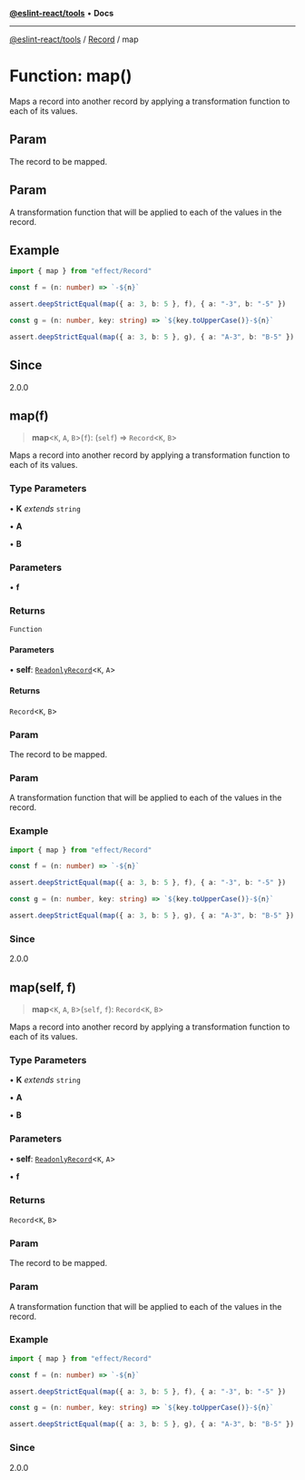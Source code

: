 [**@eslint-react/tools**](../../../README.md) • **Docs**

***

[@eslint-react/tools](../../../README.md) / [Record](../README.md) / map

# Function: map()

Maps a record into another record by applying a transformation function to each of its values.

## Param

The record to be mapped.

## Param

A transformation function that will be applied to each of the values in the record.

## Example

```ts
import { map } from "effect/Record"

const f = (n: number) => `-${n}`

assert.deepStrictEqual(map({ a: 3, b: 5 }, f), { a: "-3", b: "-5" })

const g = (n: number, key: string) => `${key.toUpperCase()}-${n}`

assert.deepStrictEqual(map({ a: 3, b: 5 }, g), { a: "A-3", b: "B-5" })
```

## Since

2.0.0

## map(f)

> **map**\<`K`, `A`, `B`\>(`f`): (`self`) => `Record`\<`K`, `B`\>

Maps a record into another record by applying a transformation function to each of its values.

### Type Parameters

• **K** *extends* `string`

• **A**

• **B**

### Parameters

• **f**

### Returns

`Function`

#### Parameters

• **self**: [`ReadonlyRecord`](../type-aliases/ReadonlyRecord.md)\<`K`, `A`\>

#### Returns

`Record`\<`K`, `B`\>

### Param

The record to be mapped.

### Param

A transformation function that will be applied to each of the values in the record.

### Example

```ts
import { map } from "effect/Record"

const f = (n: number) => `-${n}`

assert.deepStrictEqual(map({ a: 3, b: 5 }, f), { a: "-3", b: "-5" })

const g = (n: number, key: string) => `${key.toUpperCase()}-${n}`

assert.deepStrictEqual(map({ a: 3, b: 5 }, g), { a: "A-3", b: "B-5" })
```

### Since

2.0.0

## map(self, f)

> **map**\<`K`, `A`, `B`\>(`self`, `f`): `Record`\<`K`, `B`\>

Maps a record into another record by applying a transformation function to each of its values.

### Type Parameters

• **K** *extends* `string`

• **A**

• **B**

### Parameters

• **self**: [`ReadonlyRecord`](../type-aliases/ReadonlyRecord.md)\<`K`, `A`\>

• **f**

### Returns

`Record`\<`K`, `B`\>

### Param

The record to be mapped.

### Param

A transformation function that will be applied to each of the values in the record.

### Example

```ts
import { map } from "effect/Record"

const f = (n: number) => `-${n}`

assert.deepStrictEqual(map({ a: 3, b: 5 }, f), { a: "-3", b: "-5" })

const g = (n: number, key: string) => `${key.toUpperCase()}-${n}`

assert.deepStrictEqual(map({ a: 3, b: 5 }, g), { a: "A-3", b: "B-5" })
```

### Since

2.0.0
